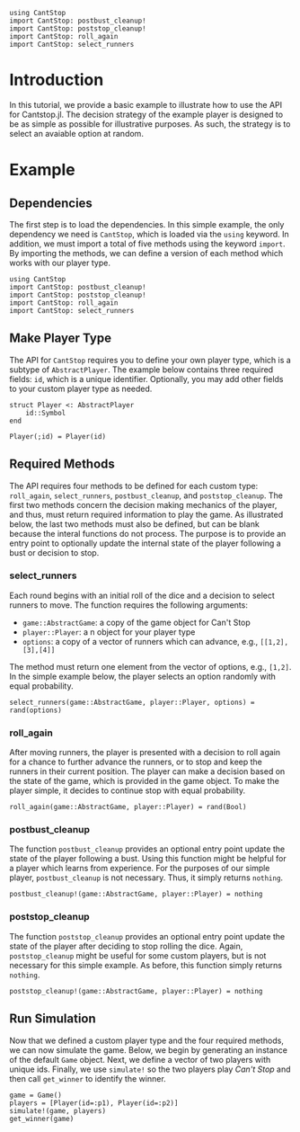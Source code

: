 ```@setup example
using CantStop
import CantStop: postbust_cleanup!
import CantStop: poststop_cleanup!
import CantStop: roll_again
import CantStop: select_runners
```

# Introduction 

In this tutorial, we provide a basic example to illustrate how to use the API for Cantstop.jl. The decision strategy of the example player is designed to be as simple as possible for illustrative purposes. As such, the strategy is to select an avaiable option at random. 

# Example 

## Dependencies 

The first step is to load the dependencies. In this simple example, the only dependency we need is `CantStop`, which is loaded via the `using` keyword. In addition, we must import a total of five methods using the keyword `import`. By importing the methods, we can define a version of each method which works with our player type. 

```@example example
using CantStop
import CantStop: postbust_cleanup!
import CantStop: poststop_cleanup!
import CantStop: roll_again
import CantStop: select_runners
```

## Make Player Type

The API for `CantStop` requires you to define your own player type, which is a subtype of `AbstractPlayer`. The example below contains three required fields: `id`, which is a unique identifier. Optionally, you may add other fields to your custom player type as needed.

```@example example
struct Player <: AbstractPlayer
    id::Symbol
end

Player(;id) = Player(id)
```

## Required Methods 

The API requires four methods to be defined for each custom type: `roll_again`, `select_runners`, `postbust_cleanup`, and `poststop_cleanup`. The first two methods concern the decision making mechanics of the player, and thus, must return required information to play the game. As illustrated below, the last two methods must also be defined, but can be blank because the interal functions do not process. The purpose is to provide an entry point to optionally update the internal state of the player following a bust or decision to stop. 

### select_runners

Each round begins with an initial roll of the dice and a decision to select runners to move. The function requires the following arguments:

- `game::AbstractGame`: a copy of the game object for Can't Stop
- `player::Player`: a n object for your player type 
- `options`: a copy of a vector of runners which can advance, e.g., `[[1,2],[3],[4]]`

The method must return one element from the vector of options, e.g., `[1,2]`. In the simple example below, the player selects an option randomly with equal probability. 

```@example example
select_runners(game::AbstractGame, player::Player, options) = rand(options)
```

### roll_again

After moving runners, the player is presented with a decision to roll again for a chance to further advance the runners, or to stop and keep the runners in their current position. The player can make a decision based on the state of the game, which is provided in the game object. To make the player simple, it decides to continue stop with equal probability. 

```@example example
roll_again(game::AbstractGame, player::Player) = rand(Bool)
```

### postbust_cleanup 

The function `postbust_cleanup` provides an optional entry point update the state of the player following a bust. Using this function might be helpful for a player which learns from experience. For the purposes of our simple player, `postbust_cleanup` is not necessary. Thus, it simply returns `nothing`. 

```@example example 
postbust_cleanup!(game::AbstractGame, player::Player) = nothing
```

### poststop_cleanup 

The function `poststop_cleanup` provides an optional entry point update the state of the player after deciding to stop rolling the dice.  Again, `poststop_cleanup` might be useful for some custom players, but is not necessary for this simple example. As before, this function simply returns `nothing`. 

```@example example 
poststop_cleanup!(game::AbstractGame, player::Player) = nothing
```

## Run Simulation 

Now that we defined a custom player type and the four required methods, we can now simulate the game. Below, we begin by generating an instance of the default `Game` object. Next, we define a vector of two players with unique ids. Finally, we use `simulate!` so the two players play *Can't Stop* and then call `get_winner` to identify the winner. 

```@example example
game = Game()
players = [Player(id=:p1), Player(id=:p2)]
simulate!(game, players)
get_winner(game)
```